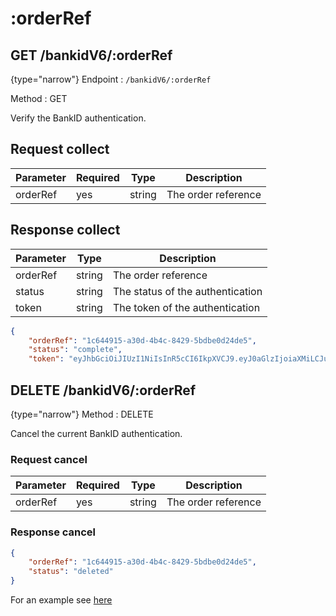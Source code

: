 # :orderRef

<include from="Snippets-AuthAPI.md" element-id="snippet-header" />


## GET /bankidV6/:orderRef

{type="narrow"}
Endpoint
: ```/bankidV6/:orderRef```

Method
: GET

Verify the BankID authentication.

## Request collect

| Parameter  | Required | Type   | Description          |
|------------|----------|--------|----------------------|
| orderRef   | yes      | string | The order reference  |

## Response collect

| Parameter  | Type   | Description                       |
|------------|--------|-----------------------------------|
| orderRef   | string | The order reference               |
| status     | string | The status of the authentication  |
| token      | string | The token of the authentication   |

```json
{
    "orderRef": "1c644915-a30d-4b4c-8429-5bdbe0d24de5",
    "status": "complete",
    "token": "eyJhbGciOiJIUzI1NiIsInR5cCI6IkpXVCJ9.eyJ0aGlzIjoiaXMiLCJub3QiOiJhIiwicHJvcGVyIjoiSldUIiwidG9rZW4iOiJ0aGF0IiwiY2FuIjoiYmUiLCJ1c2VkIjoiZm9yIiwidGhlIjoiQXV0aEFQSSJ9.GwHMQeIZjg76zweuLLvPeZBKHwOzB3kxdH7ojyxFehk"
```

## DELETE /bankidV6/:orderRef

{type="narrow"}
Method
: DELETE

Cancel the current BankID authentication.

### Request cancel

| Parameter  | Required | Type   | Description         |
|------------|----------|--------|---------------------|
| orderRef   | yes      | string | The order reference |

### Response cancel

```json
{
    "orderRef": "1c644915-a30d-4b4c-8429-5bdbe0d24de5",
    "status": "deleted"
}
```

For an example see [here](Auth-Example-bankidLogin.md)
